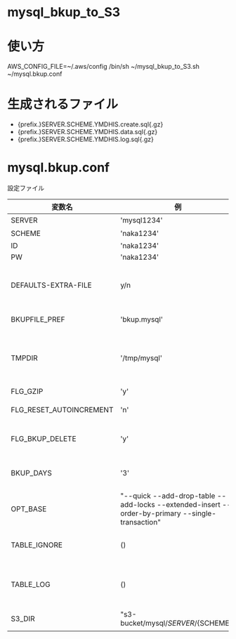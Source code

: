 mysql_bkup_to_S3
================

# 使い方
AWS_CONFIG_FILE=~/.aws/config /bin/sh ~/mysql_bkup_to_S3.sh ~/mysql.bkup.conf

# 生成されるファイル

* {prefix.}SERVER.SCHEME.YMDHIS.create.sql{.gz}
* {prefix.}SERVER.SCHEME.YMDHIS.data.sql{.gz}
* {prefix.}SERVER.SCHEME.YMDHIS.log.sql{.gz}

# mysql.bkup.conf
設定ファイル

| 変数名                  | 例           | 用途 |
| ----------------------- | ------------ | ---- |
| SERVER                  | 'mysql1234'  | mysqlサーバ |
| SCHEME                  | 'naka1234'   | db名 |
| ID                      | 'naka1234'   | id   |
| PW                      | 'naka1234'   | pw   |
| DEFAULTS-EXTRA-FILE     | y/n          | mysqldump5.6以降でwarningを出さないようにid,pwを設定する。 |
| BKUPFILE_PREF           | 'bkup.mysql' | ファイル名のプリフィックス |
| TMPDIR                  | '/tmp/mysql' | dumpデータを置く場所。このディレクトリ配下に${SERVER}/${SCHEME}が作られる |
| FLG_GZIP                | 'y'          | gzip圧縮(y,n) |
| FLG_RESET_AUTOINCREMENT | 'n'          | auto incrementをリセットする(y,n) |
| FLG_BKUP_DELETE         | 'y'          | ローカルに出力したdumpデータを削除するか |
| BKUP_DAYS               | '3'          | 指定した日を経過したdumpデータが消える   |
| OPT_BASE                | "--quick --add-drop-table --add-locks --extended-insert --order-by-primary --single-transaction" | お好みで |
| TABLE_IGNORE            | ()           | リスト形式でデータダンプを行わないテーブルを指定 |
| TABLE_LOG               | ()           | ここに指定したテーブルはlog.sqlに別途データダンプされます |
| S3_DIR                  | "s3-bucket/mysql/${SERVER}/${SCHEME}" | S3のバケットを含めたパスを指定 |


